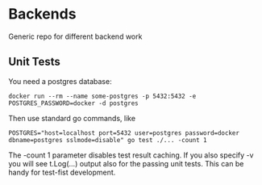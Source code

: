# Backends
Generic repo for different backend work

## Unit Tests

You need a postgres database:
```
docker run --rm --name some-postgres -p 5432:5432 -e POSTGRES_PASSWORD=docker -d postgres
```

Then use standard go commands, like

```
POSTGRES="host=localhost port=5432 user=postgres password=docker dbname=postgres sslmode=disable" go test ./... -count 1
```

The -count 1 parameter disables test result caching. If you also specify -v you will see t.Log(...) output also for the 
passing unit tests. This can be handy for test-fist development.